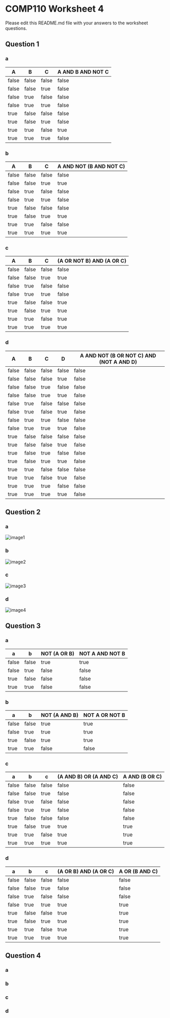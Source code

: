 # COMP110 Worksheet 4

Please edit this README.md file with your answers to the worksheet questions.

## Question 1

### a
| A     | B     | C     | A AND B AND NOT C |
|-------|-------|-------|-------------------|
| false | false | false | false             |
| false | false | true  | false             |
| false | true  | false | false             |
| false | true  | true  | false             |
| true  | false | false | false             |
| true  | false | true  | false             |
| true  | true  | false | true              |
| true  | true  | true  | false             |
### b
| A     | B     | C     | A AND NOT (B AND NOT C) |
|-------|-------|-------|-------------------------|
| false | false | false | false                   |
| false | false | true  | true                    |
| false | true  | false | false                   |
| false | true  | true  | false                   |
| true  | false | false | false                   |
| true  | false | true  | true                    |
| true  | true  | false | false                   |
| true  | true  | true  | true                    |
### c
| A     | B     | C     | (A OR NOT B) AND (A OR C) |
|-------|-------|-------|---------------------------|
| false | false | false | false                     |
| false | false | true  | true                      |
| false | true  | false | false                     |
| false | true  | true  | false                     |
| true  | false | false | true                      |
| true  | false | true  | true                      |
| true  | true  | false | true                      |
| true  | true  | true  | true                      |
### d
| A     | B     | C     | D     | A AND NOT (B OR NOT C) AND (NOT A AND D) |
|-------|-------|-------|-------|------------------------------------------|
| false | false | false | false | false                                    |
| false | false | false | true  | false                                    |
| false | false | true  | false | false                                    |
| false | false | true  | true  | false                                    |
| false | true  | false | false | false                                    |
| false | true  | false | true  | false                                    |
| false | true  | true  | false | false                                    |
| false | true  | true  | true  | false                                    |
| true  | false | false | false | false                                    |
| true  | false | false | true  | false                                    |
| true  | false | true  | false | false                                    |
| true  | false | true  | true  | false                                    |
| true  | true  | false | false | false                                    |
| true  | true  | false | true  | false                                    |
| true  | true  | true  | false | false                                    |
| true  | true  | true  | true  | false                                    |
## Question 2

### a
![image1](https://raw.githubusercontent.com/KalvinMalloch/comp110-worksheet-4/master/Capture.PNG)
### b
![image2](https://raw.githubusercontent.com/KalvinMalloch/comp110-worksheet-4/master/Capture2.PNG)
### c
![image3](https://raw.githubusercontent.com/KalvinMalloch/comp110-worksheet-4/master/Capture3.PNG)
### d
![image4](https://raw.githubusercontent.com/KalvinMalloch/comp110-worksheet-4/master/Capture4.PNG)
## Question 3

### a
| a     | b     | NOT (A OR B) | NOT A AND NOT B |
|-------|-------|--------------|-----------------|
| false | false | true         | true            |
| false | true  | false        | false           |
| true  | false | false        | false           |
| true  | true  | false        | false           |
### b
| a     | b     | NOT (A AND B) | NOT A OR NOT B |
|-------|-------|---------------|----------------|
| false | false | true          | true           |
| false | true  | true          | true           |
| true  | false | true          | true           |
| true  | true  | false         | false          |
### c
| a     | b     | c     | (A AND B) OR (A AND C) | A AND (B OR C) |
|-------|-------|-------|------------------------|----------------|
| false | false | false | false                  | false          |
| false | false | true  | false                  | false          |
| false | true  | false | false                  | false          |
| false | true  | true  | false                  | false          |
| true  | false | false | false                  | false          |
| true  | false | true  | true                   | true           |
| true  | true  | false | true                   | true           |
| true  | true  | true  | true                   | true           |
### d
| a     | b     | c     | (A OR B) AND (A OR C) | A OR (B AND C) |
|-------|-------|-------|-----------------------|----------------|
| false | false | false | false                 | false          |
| false | false | true  | false                 | false          |
| false | true  | false | false                 | false          |
| false | true  | true  | true                  | true           |
| true  | false | false | true                  | true           |
| true  | false | true  | true                  | true           |
| true  | true  | false | true                  | true           |
| true  | true  | true  | true                  | true           |
## Question 4

### a

### b

### c

### d

